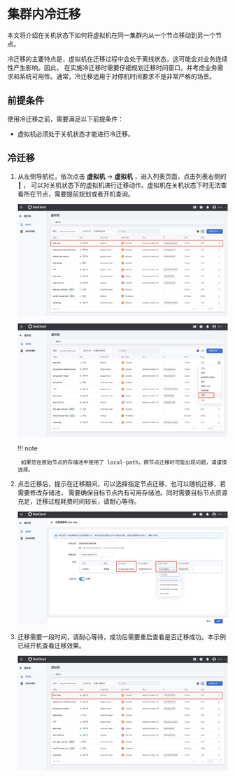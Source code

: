 # 集群内冷迁移

本文将介绍在关机状态下如何将虚拟机在同一集群内从一个节点移动到另一个节点。

冷迁移的主要特点是，虚拟机在迁移过程中会处于离线状态，这可能会对业务连续性产生影响。因此，
在实施冷迁移时需要仔细规划迁移时间窗口，并考虑业务需求和系统可用性。通常，冷迁移适用于对停机时间要求不是非常严格的场景。

## 前提条件

使用冷迁移之前，需要满足以下前提条件：

- 虚拟机必须处于关机状态才能进行冷迁移。

## 冷迁移

1. 从左侧导航栏，依次点击 __虚拟机__ -> __虚拟机__ ，进入列表页面，点击列表右侧的 __┇__ ，
   可以对关机状态下的虚拟机进行迁移动作。虚拟机在关机状态下时无法查看所在节点，需要提前规划或者开机查询。

    ![迁移前](../images/cold01.png)

    ![关机后迁移](../images/cold02.png)

    !!! note

        如果您在原始节点的存储池中使用了 local-path，跨节点迁移时可能出现问题，请谨慎选择。

1. 点击迁移后，提示在迁移期间，可以选择指定节点迁移，也可以随机迁移，若需要修改存储池，
   需要确保目标节点内有可用存储池。同时需要目标节点资源充足，迁移过程耗费时间较长，请耐心等待。

    ![迁移提示](../images/cold03.png)

1. 迁移需要一段时间，请耐心等待，成功后需要重启查看是否迁移成功。本示例已经开机查看迁移效果。

    ![迁移结果](../images/cold04.png)
